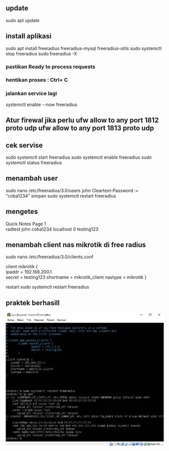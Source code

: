 ## update
sudo apt update
## install aplikasi
sudo apt install freeradius freeradius-mysql freeradius-utils
sudo systemctl stop freeradius
sudo freeradius -X
### pastikan Ready to process requests
### hentikan proses : Ctrl+ C
### jalankan service lagi
systemctl enable --now freeradius
## Atur firewal jika perlu ufw allow to any port 1812 proto udp ufw allow to any port 1813 proto udp
## cek servise
sudo systemctl start freeradius
sudo systemctl enable freeradius
sudo systemctl status freeradius
## menambah user
sudo nano /etc/freeradius/3.0/users
john Cleartext-Password := "coba1234" simpan
sudo systemctl restart freeradius
## mengetes 
   Quick Notes Page 1   
radtest john coba1234 localhost 0 testing123
## menambah client nas mikrotik di free radius
sudo nano /etc/freeradius/3.0/clients.conf

client mikrotik {  
ipaddr = 192.168.200.1  
secret = testing123 
shortname = mikrotik_client 
nastype = mikrotik }

restart sudo systemctl restart freeradius

## praktek berhasill
![assets](/assets/Capture.JPG-tugas-freeradius-berhasil.JPG)
